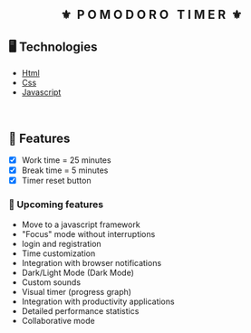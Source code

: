 <div align="center">
    <h2>⚜️&nbsp; P O M O D O R O &nbsp; T I M E R &nbsp;⚜️</h2>
</div>

## 🖥 Technologies

- [Html](https://www.w3schools.com/html/)
- [Css](https://www.w3schools.com/css/)
- [Javascript](https://www.javascripttutorial.net/)

<br>

## 🧾 Features

- [x] Work time = 25 minutes
- [x] Break time = 5 minutes
- [x] Timer reset button

### 🧾 Upcoming features

- Move to a javascript framework
- "Focus" mode without interruptions
- login and registration
- Time customization
- Integration with browser notifications
- Dark/Light Mode (Dark Mode)
- Custom sounds
- Visual timer (progress graph)
- Integration with productivity applications
- Detailed performance statistics
- Collaborative mode

